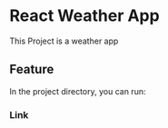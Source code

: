 # React Weather App

This Project is a weather app 

## Feature

In the project directory, you can run:

### Link


